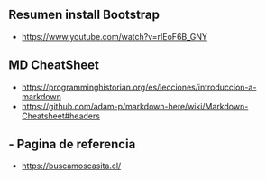 ## Resumen install Bootstrap 
- https://www.youtube.com/watch?v=rIEoF6B_GNY

## MD CheatSheet
- https://programminghistorian.org/es/lecciones/introduccion-a-markdown
- https://github.com/adam-p/markdown-here/wiki/Markdown-Cheatsheet#headers

## - Pagina de referencia
- https://buscamoscasita.cl/